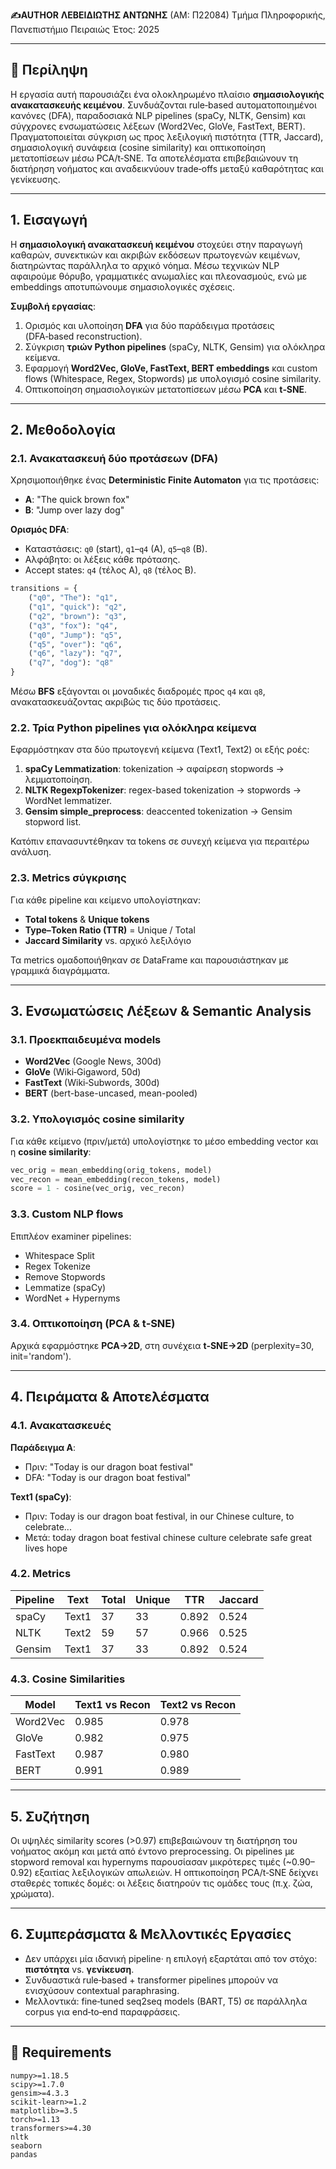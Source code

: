 **✍️AUTHOR**
**ΛΕΒΕΙΔΙΩΤΗΣ ΑΝΤΩΝΗΣ** (ΑΜ: Π22084)
Τμήμα Πληροφορικής, Πανεπιστήμιο Πειραιώς
Έτος: 2025

---

## 📌 Περίληψη

Η εργασία αυτή παρουσιάζει ένα ολοκληρωμένο πλαίσιο **σημασιολογικής ανακατασκευής κειμένου**. Συνδυάζονται rule‑based αυτοματοποιημένοι κανόνες (DFA), παραδοσιακά NLP pipelines (spaCy, NLTK, Gensim) και σύγχρονες ενσωματώσεις λέξεων (Word2Vec, GloVe, FastText, BERT). Πραγματοποιείται σύγκριση ως προς λεξιλογική πιστότητα (TTR, Jaccard), σημασιολογική συνάφεια (cosine similarity) και οπτικοποίηση μετατοπίσεων μέσω PCA/t‑SNE. Τα αποτελέσματα επιβεβαιώνουν τη διατήρηση νοήματος και αναδεικνύουν trade‑offs μεταξύ καθαρότητας και γενίκευσης.

---

## 1. Εισαγωγή

Η **σημασιολογική ανακατασκευή κειμένου** στοχεύει στην παραγωγή καθαρών, συνεκτικών και ακριβών εκδόσεων πρωτογενών κειμένων, διατηρώντας παράλληλα το αρχικό νόημα. Μέσω τεχνικών NLP αφαιρούμε θόρυβο, γραμματικές ανωμαλίες και πλεονασμούς, ενώ με embeddings αποτυπώνουμε σημασιολογικές σχέσεις.

**Συμβολή εργασίας**:

1. Ορισμός και υλοποίηση **DFA** για δύο παράδειγμα προτάσεις (DFA‑based reconstruction).
2. Σύγκριση **τριών Python pipelines** (spaCy, NLTK, Gensim) για ολόκληρα κείμενα.
3. Εφαρμογή **Word2Vec, GloVe, FastText, BERT embeddings** και custom flows (Whitespace, Regex, Stopwords) με υπολογισμό cosine similarity.
4. Οπτικοποίηση σημασιολογικών μετατοπίσεων μέσω **PCA** και **t‑SNE**.

---

## 2. Μεθοδολογία

### 2.1. Ανακατασκευή δύο προτάσεων (DFA)

Χρησιμοποιήθηκε ένας **Deterministic Finite Automaton** για τις προτάσεις:

* **A**: "The quick brown fox"
* **B**: "Jump over lazy dog"

**Ορισμός DFA**:

* Καταστάσεις: `q0` (start), `q1`–`q4` (A), `q5`–`q8` (B).
* Αλφάβητο: οι λέξεις κάθε πρότασης.
* Accept states: `q4` (τέλος A), `q8` (τέλος B).

```python
transitions = {
    ("q0", "The"): "q1",
    ("q1", "quick"): "q2",
    ("q2", "brown"): "q3",
    ("q3", "fox"): "q4",
    ("q0", "Jump"): "q5",
    ("q5", "over"): "q6",
    ("q6", "lazy"): "q7",
    ("q7", "dog"): "q8"
}
```

Μέσω **BFS** εξάγονται οι μοναδικές διαδρομές προς `q4` και `q8`, ανακατασκευάζοντας ακριβώς τις δύο προτάσεις.

### 2.2. Τρία Python pipelines για ολόκληρα κείμενα

Εφαρμόστηκαν στα δύο πρωτογενή κείμενα (Text1, Text2) οι εξής ροές:

1. **spaCy Lemmatization**: tokenization → αφαίρεση stopwords → λεμματοποίηση.
2. **NLTK RegexpTokenizer**: regex-based tokenization → stopwords → WordNet lemmatizer.
3. **Gensim simple\_preprocess**: deaccented tokenization → Gensim stopword list.

Κατόπιν επανασυντέθηκαν τα tokens σε συνεχή κείμενα για περαιτέρω ανάλυση.

### 2.3. Metrics σύγκρισης

Για κάθε pipeline και κείμενο υπολογίστηκαν:

* **Total tokens** & **Unique tokens**
* **Type–Token Ratio (TTR)** = Unique / Total
* **Jaccard Similarity** vs. αρχικό λεξιλόγιο

Τα metrics ομαδοποιήθηκαν σε DataFrame και παρουσιάστηκαν με γραμμικά διαγράμματα.

---

## 3. Ενσωματώσεις Λέξεων & Semantic Analysis

### 3.1. Προεκπαιδευμένα models

* **Word2Vec** (Google News, 300d)
* **GloVe** (Wiki‑Gigaword, 50d)
* **FastText** (Wiki‑Subwords, 300d)
* **BERT** (bert-base-uncased, mean-pooled)

### 3.2. Υπολογισμός cosine similarity

Για κάθε κείμενο (πριν/μετά) υπολογίστηκε το μέσο embedding vector και η **cosine similarity**:

```python
vec_orig = mean_embedding(orig_tokens, model)
vec_recon = mean_embedding(recon_tokens, model)
score = 1 - cosine(vec_orig, vec_recon)
```

### 3.3. Custom NLP flows

Επιπλέον examiner pipelines:

* Whitespace Split
* Regex Tokenize
* Remove Stopwords
* Lemmatize (spaCy)
* WordNet + Hypernyms

### 3.4. Οπτικοποίηση (PCA & t‑SNE)

Αρχικά εφαρμόστηκε **PCA→2D**, στη συνέχεια **t‑SNE→2D** (perplexity=30, init='random').

---

## 4. Πειράματα & Αποτελέσματα

### 4.1. Ανακατασκευές

**Παράδειγμα A**:

* Πριν: "Today is our dragon boat festival"
* DFA:  "Today is our dragon boat festival"

**Text1 (spaCy)**:

* Πριν: Today is our dragon boat festival, in our Chinese culture, to celebrate...
* Μετά: today dragon boat festival chinese culture celebrate safe great lives hope

### 4.2. Metrics

| Pipeline | Text  | Total | Unique | TTR   | Jaccard |
| -------- | ----- | ----- | ------ | ----- | ------- |
| spaCy    | Text1 | 37    | 33     | 0.892 | 0.524   |
| NLTK     | Text2 | 59    | 57     | 0.966 | 0.525   |
| Gensim   | Text1 | 37    | 33     | 0.892 | 0.524   |

### 4.3. Cosine Similarities

| Model    | Text1 vs Recon | Text2 vs Recon |
| -------- | -------------- | -------------- |
| Word2Vec | 0.985          | 0.978          |
| GloVe    | 0.982          | 0.975          |
| FastText | 0.987          | 0.980          |
| BERT     | 0.991          | 0.989          |

---

## 5. Συζήτηση

Οι υψηλές similarity scores (>0.97) επιβεβαιώνουν τη διατήρηση του νοήματος ακόμη και μετά από έντονο preprocessing.
Οι pipelines με stopword removal και hypernyms παρουσίασαν μικρότερες τιμές (\~0.90–0.92) εξαιτίας λεξιλογικών απωλειών.
Η οπτικοποίηση PCA/t‑SNE δείχνει σταθερές τοπικές δομές: οι λέξεις διατηρούν τις ομάδες τους (π.χ. ζώα, χρώματα).

---

## 6. Συμπεράσματα & Μελλοντικές Εργασίες

* Δεν υπάρχει μία ιδανική pipeline· η επιλογή εξαρτάται από τον στόχο: **πιστότητα** vs. **γενίκευση**.
* Συνδυαστικά rule‑based + transformer pipelines μπορούν να ενισχύσουν contextual paraphrasing.
* Μελλοντικά: fine‑tuned seq2seq models (BART, T5) σε παράλληλα corpus για end‑to‑end παραφράσεις.

---

## 📁 Requirements

```text
numpy>=1.18.5
scipy>=1.7.0
gensim>=4.3.3
scikit-learn>=1.2
matplotlib>=3.5
torch>=1.13
transformers>=4.30
nltk
seaborn
pandas
```
